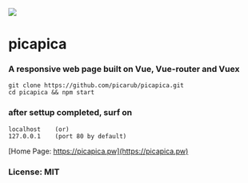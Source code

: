 ![](https://picapica.pw/r/l.png)
# picapica
### A responsive web page built on Vue, Vue-router and Vuex

    git clone https://github.com/picarub/picapica.git
    cd picapica && npm start

### after settup completed, surf on
    localhost    (or)
    127.0.0.1    (port 80 by default)

[Home Page: https://picapica.pw](https://picapica.pw)
### License: MIT 


